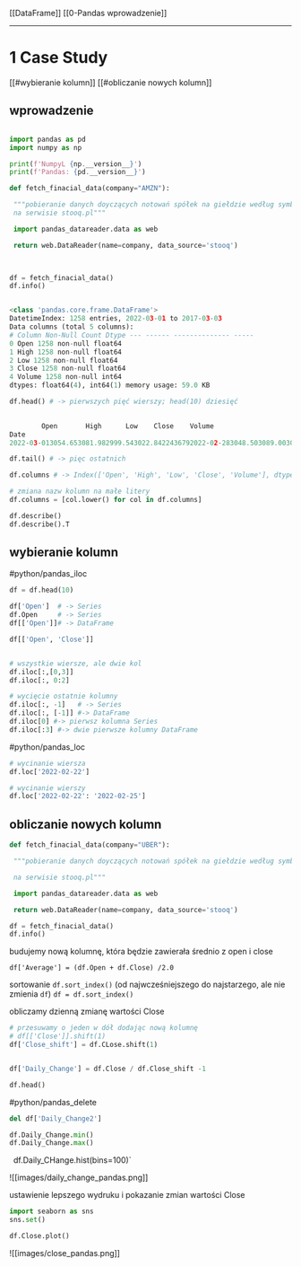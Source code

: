 [[DataFrame]]
[[0-Pandas wprowadzenie]]

---

# 1 Case Study
[[#wybieranie kolumn]]
[[#obliczanie nowych kolumn]]



## wprowadzenie
```py

import pandas as pd
import numpy as np

print(f'NumpyL {np.__version__}')
print(f'Pandas: {pd.__version__}')
```

```py
def fetch_finacial_data(company="AMZN"):

 """pobieranie danych doyczących notowań spółek na giełdzie według symboli
 na serwisie stooq.pl"""

 import pandas_datareader.data as web

 return web.DataReader(name=company, data_source='stooq')

  

df = fetch_finacial_data()
df.info()


<class 'pandas.core.frame.DataFrame'>
DatetimeIndex: 1258 entries, 2022-03-01 to 2017-03-03 
Data columns (total 5 columns): 
# Column Non-Null Count Dtype --- ------ -------------- ----- 
0 Open 1258 non-null float64 
1 High 1258 non-null float64 
2 Low 1258 non-null float64 
3 Close 1258 non-null float64 
4 Volume 1258 non-null int64 
dtypes: float64(4), int64(1) memory usage: 59.0 KB


```

```py
df.head() # -> pierwszych pięć wierszy; head(10) dziesięć 

  
        Open       High      Low    Close    Volume
Date
2022-03-013054.653081.982999.543022.8422436792022-02-283048.503089.003017.003071.2628841712022-02-253011.003079.802984.273075.7731197682022-02-242796.753034.982790.003027.1650392882022-02-233033.013035.262893.022896.543212178

df.tail() # -> pięc ostatnich

df.columns # -> Index(['Open', 'High', 'Low', 'Close', 'Volume'], dtype='object')

# zmiana nazw kolumn na małe litery
df.columns = [col.lower() for col in df.columns]

df.describe()
df.describe().T


```

## wybieranie kolumn
#python/pandas_iloc
```py
df = df.head(10)

df['Open']  # -> Series
df.Open     # -> Series
df[['Open']]# -> DataFrame

df[['Open', 'Close']]


# wszystkie wiersze, ale dwie kol
df.iloc[:,[0,3]]
df.iloc[:, 0:2]

# wycięcie ostatnie kolumny
df.iloc[:, -1]   # -> Series
df.iloc[:, [-1]] #-> DataFrame
df.iloc[0] #-> pierwsz kolumna Series
df.iloc[:3] #-> dwie pierwsze kolumny DataFrame
```

#python/pandas_loc 
```py
# wycinanie wiersza
df.loc['2022-02-22']

# wycinanie wierszy
df.loc['2022-02-22': '2022-02-25']


```


## obliczanie nowych kolumn
```py
def fetch_finacial_data(company="UBER"):

 """pobieranie danych doyczących notowań spółek na giełdzie według symboli

 na serwisie stooq.pl"""

 import pandas_datareader.data as web

 return web.DataReader(name=company, data_source='stooq')

df = fetch_finacial_data()
df.info()

```

budujemy nową kolumnę, która będzie zawierała średnio z open i close

`df['Average'] = (df.Open + df.Close) /2.0`

sortowanie 
`df.sort_index()` (od najwcześniejszego do najstarzego, ale nie zmienia `df`)
`df = df.sort_index()`


obliczamy dzienną zmianę wartości Close
```py
# przesuwamy o jeden w dół dodając nową kolumnę
# df[['Close']].shift(1)
df['Close_shift'] = df.CLose.shift(1)


df['Daily_Change'] = df.Close / df.Close_shift -1

df.head()


```

#python/pandas_delete 
```py
del df['Daily_Change2']
```

```py
df.Daily_Change.min()
df.Daily_Change.max()
```


`
`df.Daily_CHange.hist(bins=100)`

![[images/daily_change_pandas.png]]

ustawienie lepszego wydruku i pokazanie zmian wartości Close
```py
import seaborn as sns
sns.set()

df.Close.plot()

```


![[images/close_pandas.png]]







